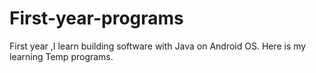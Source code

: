 # First-year-programs
First year ,I learn building software with Java on Android OS. Here is my learning Temp programs.
